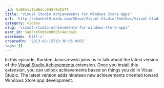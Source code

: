 ```yaml
---
_id: 5a88e1afbd6dca0d5f0d2d74
title: "Visual Studio Achievements For Windows Store Apps"
url: 'http://channel9.msdn.com/Shows/Visual-Studio-Toolbox/Visual-Studio-Achievements-For-Windows-8-App-Development'
category: videos
slug: 'visual-studio-achievements-for-windows-store-apps'
user_id: 5a83ce59d6eb0005c4ecda2c
username: 'bill-s'
createdOn: '2013-03-15T13:36:05.000Z'
tags: []
---
```


In this episode, Karsten Januszewski joins us to talk about the latest version of the <a href="http://channel9.msdn.com/achievements/visualstudio">Visual Studio Achievements </a>extension. Once you install this extension, you can unlock achievements based on things you do in Visual Studio. The latest version adds nineteen new achievements oriented toward Windows Store app development.
